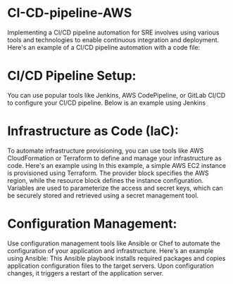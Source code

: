 # CI-CD-pipeline-AWS
Implementing a CI/CD pipeline automation for SRE involves using various tools and technologies to enable continuous integration and deployment. Here's an example of a CI/CD pipeline automation with a code file:

# CI/CD Pipeline Setup:
You can use popular tools like Jenkins, AWS CodePipeline, or GitLab CI/CD to configure your CI/CD pipeline. Below is an example using Jenkins

# Infrastructure as Code (IaC):
To automate infrastructure provisioning, you can use tools like AWS CloudFormation or Terraform to define and manage your infrastructure as code. Here's an example using 
In this example, a simple AWS EC2 instance is provisioned using Terraform. The provider block specifies the AWS region, while the resource block defines the instance configuration. Variables are used to parameterize the access and secret keys, which can be securely stored and retrieved using a secret management tool.

# Configuration Management:
Use configuration management tools like Ansible or Chef to automate the configuration of your application and infrastructure. Here's an example using Ansible:
This Ansible playbook installs required packages and copies application configuration files to the target servers. Upon configuration changes, it triggers a restart of the application server.
